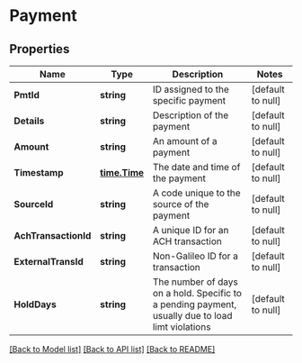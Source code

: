 # Payment

## Properties
Name | Type | Description | Notes
------------ | ------------- | ------------- | -------------
**PmtId** | **string** | ID assigned to the specific payment | [default to null]
**Details** | **string** | Description of the payment | [default to null]
**Amount** | **string** | An amount of a payment | [default to null]
**Timestamp** | [**time.Time**](time.Time.md) | The date and time of the payment | [default to null]
**SourceId** | **string** | A code unique to the source of the payment | [default to null]
**AchTransactionId** | **string** | A unique ID for an ACH transaction | [default to null]
**ExternalTransId** | **string** | Non-Galileo ID for a transaction | [default to null]
**HoldDays** | **string** | The number of days on a hold. Specific to a pending payment, usually due to load limt violations | [default to null]

[[Back to Model list]](../README.md#documentation-for-models) [[Back to API list]](../README.md#documentation-for-api-endpoints) [[Back to README]](../README.md)

